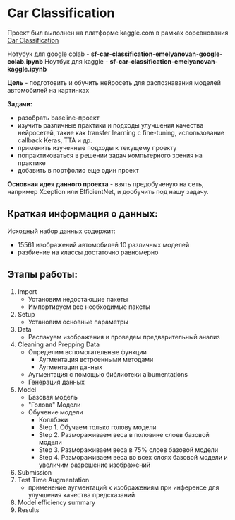 # Car Classification

Проект был выполнен на платформе kaggle.com в рамках соревнования [Car Classification](https://www.kaggle.com/c/sf-dl-car-classification/)

Нотубук для google colab - **sf-car-classification-emelyanovan-google-colab.ipynb**
Ноутбук для kaggle - **sf-car-classification-emelyanovan-kaggle.ipynb**

**Цель** - подготовить и обучить нейросеть для распознавания моделей автомобилей на картинках

**Задачи:**
 - разобрать baseline-проект
 - изучить различные практики и подходы улучшения качества нейросетей, такие как transfer learning с fine-tuning, использование callback Keras, ТТА и др.
 - применить изученные подходы к текущему проекту
 - попрактиковаться в решении задач компьтерного зрения на практике
 - добавить в портфолио еще один проект

**Основная идея данного проекта** - взять предобученую на сеть, например Xception или EfficientNet, и дообучить под нашу задачу.

## Краткая информация о данных:
Исходный набор данных содержит:

- 15561 изображений автомобилей 10 различных моделей
- разбиение на классы достаточно равномерно

## Этапы работы:

1. Import
    - Установим недостающие пакеты
    - Импортируем все необходимые пакеты
2. Setup
    - Установим основные параметры
3. Data
    - Распакуем изображения и проведем предварительный анализ
4. Cleaning and Prepping Data
    - Определим вспомогательные функции
        - Аугментация встроенными методами
        - Аугментация данных
    - Аугментация с помощью библиотеки albumentations
    - Генерация данных
5. Model
    - Базовая модель
    - "Голова" Модели
    - Обучение модели
        - Коллбэки
        - Step 1. Обучаем только голову модели
        - Step 2. Размораживаем веса в половине слоев базовой модели
        - Step 3. Размораживаем веса в 75% слоев базовой модели
        - Step 4. Размораживаем веса во всех слоях базовой модели и увеличим разрешение изображений
6. Submission
7. Test Time Augmentation
    - применение аугментаций к изображениям при инференсе для улучшения качества предсказаний
8. Model efficiency summary
9. Results

